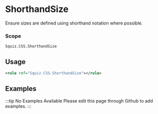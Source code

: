# ShorthandSize

Ensure sizes are defined using shorthand notation where possible.

### Scope

`Squiz.CSS.ShorthandSize`

## Usage

```xml
<rule ref="Squiz.CSS.ShorthandSize"></rule>
```

## Examples

:::tip No Examples Available
Please edit this page through Github to add examples.
:::
